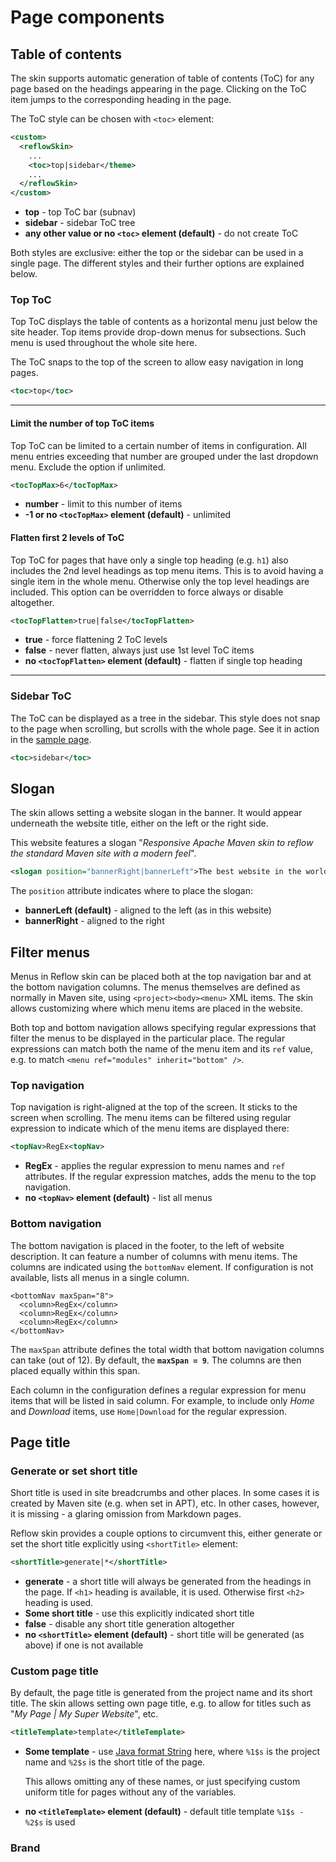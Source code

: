 # Page components


## Table of contents

The skin supports automatic generation of table of contents (ToC) for any page based on the headings
appearing in the page. Clicking on the ToC item jumps to the corresponding heading in the page.

The ToC style can be chosen with `<toc>` element:
  
```xml
<custom>
  <reflowSkin>
    ...
    <toc>top|sidebar</theme>
    ...
  </reflowSkin>
</custom>
```

-   **top** - top ToC bar (subnav)
-   **sidebar** - sidebar ToC tree
-   **any other value or no `<toc>` element (default)** - do not create ToC

Both styles are exclusive: either the top or the sidebar can be used in a single page. The
different styles and their further options are explained below.


### Top ToC

Top ToC displays the table of contents as a horizontal menu just below the site header. Top items
provide drop-down menus for subsections. Such menu is used throughout the whole site here.

The ToC snaps to the top of the screen to allow easy navigation in long pages.

```xml
<toc>top</toc>
```

---


#### Limit the number of top ToC items

Top ToC can be limited to a certain number of items in configuration. All menu entries exceeding
that number are grouped under the last dropdown menu. Exclude the option if unlimited.

```xml
<tocTopMax>6</tocTopMax>
```

-   **number** - limit to this number of items
-   **-1 or no `<tocTopMax>` element (default)** - unlimited


#### Flatten first 2 levels of ToC

Top ToC for pages that have only a single top heading (e.g. `h1`) also includes the 2nd level
headings as top menu items. This is to avoid having a single item in the whole menu. Otherwise
only the top level headings are included. This option can be overridden to force always or
disable altogether.

```xml
<tocTopFlatten>true|false</tocTopFlatten>
```
-   **true** - force flattening 2 ToC levels
-   **false** - never flatten, always just use 1st level ToC items
-   **no `<tocTopFlatten>` element (default)** - flatten if single top heading

---


### Sidebar ToC

The ToC can be displayed as a tree in the sidebar. This style does not snap to the page when
scrolling, but scrolls with the whole page. See it in action in the [sample page][toc-sidebar].

```xml
<toc>sidebar</toc>
```

[toc-sidebar]: toc-sidebar.html


## Slogan

The skin allows setting a website slogan in the banner. It would appear underneath the website
title, either on the left or the right side.

This website features a slogan
"_Responsive Apache Maven skin to reflow the standard Maven site with a modern feel_".

```xml
<slogan position="bannerRight|bannerLeft">The best website in the world</slogan>
```

The `position` attribute indicates where to place the slogan:

-   **bannerLeft (default)** - aligned to the left (as in this website)
-   **bannerRight** - aligned to the right



## Filter menus

Menus in Reflow skin can be placed both at the top navigation bar and at the bottom navigation
columns. The menus themselves are defined as normally in Maven site, using `<project><body><menu>`
XML items. The skin allows customizing where which menu items are placed in the website.

Both top and bottom navigation allows specifying regular expressions that filter the menus
to be displayed in the particular place. The regular expressions can match both the name of the
menu item and its `ref` value, e.g. to match `<menu ref="modules" inherit="bottom" />`.


### Top navigation

Top navigation is right-aligned at the top of the screen. It sticks to the screen when scrolling.
The menu items can be filtered using regular expression to indicate which of the menu items
are displayed there:

```xml
<topNav>RegEx<topNav>
```

-   **RegEx** - applies the regular expression to menu names and `ref` attributes. If the regular
    expression matches, adds the menu to the top navigation.
-   **no `<topNav>` element (default)** - list all menus


### Bottom navigation

The bottom navigation is placed in the footer, to the left of website description. It can feature
a number of columns with menu items. The columns are indicated using the `bottomNav` element.
If configuration is not available, lists all menus in a single column.

```
<bottomNav maxSpan="8">
  <column>RegEx</column>
  <column>RegEx</column>
  <column>RegEx</column>
</bottomNav>
```

The `maxSpan` attribute defines the total width that bottom navigation columns can take
(out of 12). By default, the **`maxSpan = 9`**. The columns are then placed equally within
this span.

Each column in the configuration defines a regular expression for menu items that will be listed
in said column. For example, to include only _Home_ and _Download_ items, use `Home|Download`
for the regular expression.


## Page title

### Generate or set short title

Short title is used in site breadcrumbs and other places. In some cases it is created by Maven
site (e.g. when set in APT), etc. In other cases, however, it is missing - a glaring omission
from Markdown pages.

Reflow skin provides a couple options to circumvent this, either generate or set the short title
explicitly using `<shortTitle>` element:

```xml
<shortTitle>generate|*</shortTitle>
```

-   **generate** - a short title will always be generated from the headings in the page. If `<h1>`
    heading is available, it is used. Otherwise first `<h2>` heading is used.
-   **Some short title** - use this explicitly indicated short title
-   **false** - disable any short title generation altogether
-   **no `<shortTitle>` element (default)** - short title will be generated (as above) if one is
    not available


### Custom page title

By default, the page title is generated from the project name and its short title. The skin allows
setting own page title, e.g. to allow for titles such as "_My Page | My Super Website_", etc.

```xml
<titleTemplate>template</titleTemplate>
```

-   **Some template** - use [Java format String][java-format] here, where `%1$s` is the project
    name and `%2$s` is the short title of the page.
    
    This allows omitting any of these names, or just specifying custom uniform title for pages
    without any of the variables.
    
-   **no `<titleTemplate>` element (default)** - default title template `%1$s - %2$s` is used

[java-format]: http://docs.oracle.com/javase/7/docs/api/java/util/Formatter.html


### Brand

